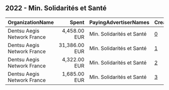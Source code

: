 ## 2022 - Min. Solidarités et Santé 
|OrganizationName|Spent|PayingAdvertiserNames|CreativeUrls|Impressions|Genders|AgeBrackets|CountryCodes|BillingAddresses|CandidateBallotInformation|
|:---|---:|:---|:---|---:|:---|:---|:---|:---|:---|
|Dentsu Aegis Network France|4,458.00 EUR|Min. Solidarités et Santé|[0](https://www.snap.com/political-ads/asset/091b6012fd8a76449358f0dd7c92584e9e813e29176ded3d06e2ac23b57356f8?mediaType=mp4)|841,443||20-35|france|"67 Av. de Wagram,Paris,75017,FR"||
|Dentsu Aegis Network France|31,386.00 EUR|Min. Solidarités et Santé|[1](https://www.snap.com/political-ads/asset/c32d68b1833eef97c881d4ebad06c40c489d04c0b2866dd9ac8498783837dad9?mediaType=mp4)|11,974,919||17-|france|"67 Av. de Wagram,Paris,75017,FR"||
|Dentsu Aegis Network France|4,322.00 EUR|Min. Solidarités et Santé|[2](https://www.snap.com/political-ads/asset/1b8d73de1256d56214067f3fd0735a93fd60c3b6286d6a44d941420541685498?mediaType=mp4)|3,167,136||20-35|france|"67 Av. de Wagram,Paris,75017,FR"||
|Dentsu Aegis Network France|1,685.00 EUR|Min. Solidarités et Santé|[3](https://www.snap.com/political-ads/asset/17c06ad01f3cfcac057d1cd9feabcdd2f5bea3755c9b60a083a9f7079359ac8f?mediaType=mp4)|1,152,959|FEMALE|18-34|france|"67 Av. de Wagram,Paris,75017,FR"||
